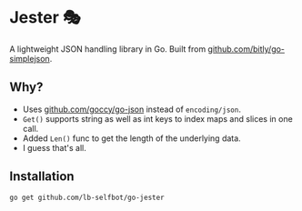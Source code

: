 # Jester 🎭  
A lightweight JSON handling library in Go. Built from [github.com/bitly/go-simplejson](https://github.com/bitly/go-simplejson).

## Why?
- Uses [github.com/goccy/go-json](https://github.com/goccy/go-json) instead of `encoding/json`.
- `Get()` supports string as well as int keys to index maps and slices in one call.
- Added `Len()` func to get the length of the underlying data.
- I guess that's all.

## Installation  
```sh
go get github.com/lb-selfbot/go-jester
```
